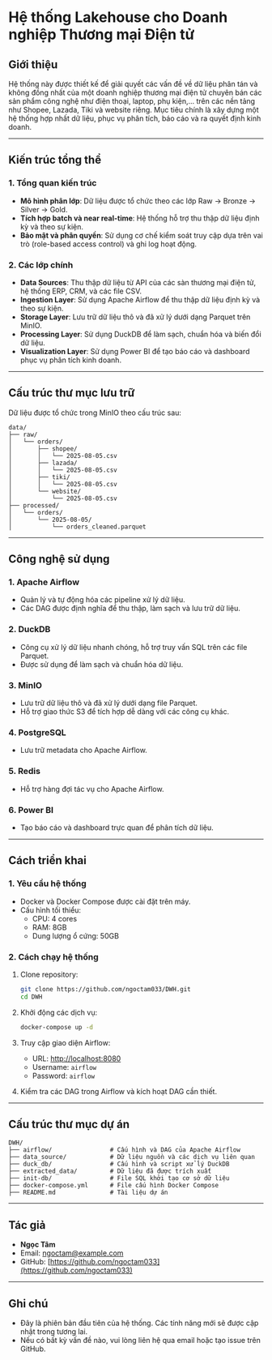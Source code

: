 # Hệ thống Lakehouse cho Doanh nghiệp Thương mại Điện tử

## **Giới thiệu**
Hệ thống này được thiết kế để giải quyết các vấn đề về dữ liệu phân tán và không đồng nhất của một doanh nghiệp thương mại điện tử chuyên bán các sản phẩm công nghệ như điện thoại, laptop, phụ kiện,... trên các nền tảng như Shopee, Lazada, Tiki và website riêng. Mục tiêu chính là xây dựng một hệ thống hợp nhất dữ liệu, phục vụ phân tích, báo cáo và ra quyết định kinh doanh.

---

## **Kiến trúc tổng thể**

### **1. Tổng quan kiến trúc**
- **Mô hình phân lớp**: Dữ liệu được tổ chức theo các lớp Raw → Bronze → Silver → Gold.
- **Tích hợp batch và near real-time**: Hệ thống hỗ trợ thu thập dữ liệu định kỳ và theo sự kiện.
- **Bảo mật và phân quyền**: Sử dụng cơ chế kiểm soát truy cập dựa trên vai trò (role-based access control) và ghi log hoạt động.

### **2. Các lớp chính**
- **Data Sources**: Thu thập dữ liệu từ API của các sàn thương mại điện tử, hệ thống ERP, CRM, và các file CSV.
- **Ingestion Layer**: Sử dụng Apache Airflow để thu thập dữ liệu định kỳ và theo sự kiện.
- **Storage Layer**: Lưu trữ dữ liệu thô và đã xử lý dưới dạng Parquet trên MinIO.
- **Processing Layer**: Sử dụng DuckDB để làm sạch, chuẩn hóa và biến đổi dữ liệu.
- **Visualization Layer**: Sử dụng Power BI để tạo báo cáo và dashboard phục vụ phân tích kinh doanh.

---

## **Cấu trúc thư mục lưu trữ**
Dữ liệu được tổ chức trong MinIO theo cấu trúc sau:

```
data/
├── raw/
│   └── orders/
│       ├── shopee/
│       │   └── 2025-08-05.csv
│       ├── lazada/
│       │   └── 2025-08-05.csv
│       ├── tiki/
│       │   └── 2025-08-05.csv
│       └── website/
│           └── 2025-08-05.csv
├── processed/
│   └── orders/
│       └── 2025-08-05/
│           └── orders_cleaned.parquet
```

---

## **Công nghệ sử dụng**

### **1. Apache Airflow**
- Quản lý và tự động hóa các pipeline xử lý dữ liệu.
- Các DAG được định nghĩa để thu thập, làm sạch và lưu trữ dữ liệu.

### **2. DuckDB**
- Công cụ xử lý dữ liệu nhanh chóng, hỗ trợ truy vấn SQL trên các file Parquet.
- Được sử dụng để làm sạch và chuẩn hóa dữ liệu.

### **3. MinIO**
- Lưu trữ dữ liệu thô và đã xử lý dưới dạng file Parquet.
- Hỗ trợ giao thức S3 để tích hợp dễ dàng với các công cụ khác.

### **4. PostgreSQL**
- Lưu trữ metadata cho Apache Airflow.

### **5. Redis**
- Hỗ trợ hàng đợi tác vụ cho Apache Airflow.

### **6. Power BI**
- Tạo báo cáo và dashboard trực quan để phân tích dữ liệu.

---

## **Cách triển khai**

### **1. Yêu cầu hệ thống**
- Docker và Docker Compose được cài đặt trên máy.
- Cấu hình tối thiểu:
  - CPU: 4 cores
  - RAM: 8GB
  - Dung lượng ổ cứng: 50GB

### **2. Cách chạy hệ thống**
1. Clone repository:
   ```bash
   git clone https://github.com/ngoctam033/DWH.git
   cd DWH
   ```

2. Khởi động các dịch vụ:
   ```bash
   docker-compose up -d
   ```

3. Truy cập giao diện Airflow:
   - URL: [http://localhost:8080](http://localhost:8080)
   - Username: `airflow`
   - Password: `airflow`

4. Kiểm tra các DAG trong Airflow và kích hoạt DAG cần thiết.

---

## **Cấu trúc thư mục dự án**
```
DWH/
├── airflow/                # Cấu hình và DAG của Apache Airflow
├── data_source/            # Dữ liệu nguồn và các dịch vụ liên quan
├── duck_db/                # Cấu hình và script xử lý DuckDB
├── extracted_data/         # Dữ liệu đã được trích xuất
├── init-db/                # File SQL khởi tạo cơ sở dữ liệu
├── docker-compose.yml      # File cấu hình Docker Compose
├── README.md               # Tài liệu dự án
```

---

## **Tác giả**
- **Ngọc Tâm**
- Email: ngoctam@example.com
- GitHub: [https://github.com/ngoctam033](https://github.com/ngoctam033)

---

## **Ghi chú**
- Đây là phiên bản đầu tiên của hệ thống. Các tính năng mới sẽ được cập nhật trong tương lai.
- Nếu có bất kỳ vấn đề nào, vui lòng liên hệ qua email hoặc tạo issue trên GitHub.
